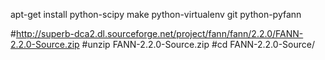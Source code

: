 
apt-get install python-scipy make python-virtualenv git python-pyfann

#http://superb-dca2.dl.sourceforge.net/project/fann/fann/2.2.0/FANN-2.2.0-Source.zip
#unzip FANN-2.2.0-Source.zip
#cd FANN-2.2.0-Source/


